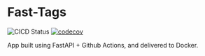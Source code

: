 # Fast-Tags
![CICD Status](https://github.com/ernestomancebo/fast-tags/actions/workflows/main.yml/badge.svg?branch=main)
[![codecov](https://codecov.io/gh/ernestomancebo/fast-tags/graph/badge.svg?token=3MJYAJ4V8H)](https://codecov.io/gh/ernestomancebo/fast-tags)

App built using FastAPI + Github Actions, and delivered to Docker.